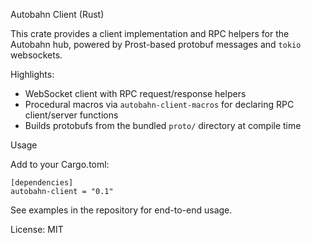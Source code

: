 Autobahn Client (Rust)

This crate provides a client implementation and RPC helpers for the Autobahn hub, powered by Prost-based protobuf messages and `tokio` websockets.

Highlights:

- WebSocket client with RPC request/response helpers
- Procedural macros via `autobahn-client-macros` for declaring RPC client/server functions
- Builds protobufs from the bundled `proto/` directory at compile time

Usage

Add to your Cargo.toml:

```
[dependencies]
autobahn-client = "0.1"
```

See examples in the repository for end-to-end usage.

License: MIT
